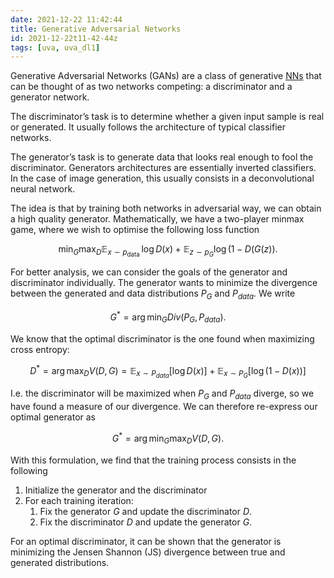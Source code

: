 ```yaml
---
date: 2021-12-22 11:42:44
title: Generative Adversarial Networks
id: 2021-12-22t11-42-44z
tags: [uva, uva_dl1]
---
```


Generative Adversarial Networks (GANs) are a class of generative
[NNs](./2021-04-26t18-14-48z.md) that can be thought of as two networks
competing: a discriminator and a generator network.

The discriminator’s task is to determine whether a given input sample is real or
generated. It usually follows the architecture of typical classifier networks.

The generator’s task is to generate data that looks real enough to fool the
discriminator. Generators architectures are essentially inverted classifiers. In
the case of image generation, this usually consists in a deconvolutional neural
network.

The idea is that by training both networks in adversarial way, we can obtain a
high quality generator. Mathematically, we have a two-player minmax game, where
we wish to optimise the following loss function

$$
\min_{G} \max_{D} \mathbb{E}_{x \sim p_{\text {data }}}
\log D(x)+\mathbb{E}_{z \sim p_{G}} \log (1-D(G(z)).
$$

For better analysis, we can consider the goals of the generator and
discriminator individually. The generator wants to minimize the divergence
between the generated and data distributions $P_G$ and $P_{data}$. We write

$$
G^* = \arg \min_{G} Div(P_G, P_{data}).
$$

We know that the optimal discriminator is the one found when maximizing cross
entropy:

$$
D^* = \arg \max_{D} V(D, G) = \mathbb{E}_{x \sim P_{data}}[\log D(x)] +
\mathbb{E}_{x \sim P_G}[\log(1 - D(x))]
$$

I.e. the discriminator will be maximized when $P_G$ and $P_{data}$ diverge, so
we have found a measure of our divergence. We can therefore re-express our
optimal generator as

$$
G^* = \arg \min_{G} \max_{D} V(D, G).
$$

With this formulation, we find that the training process consists in the
following

1. Initialize the generator and the discriminator
2. For each training iteration:
   1. Fix the generator $G$ and update the discriminator $D$.
   2. Fix the discriminator $D$ and update the generator $G$.

For an optimal discriminator, it can be shown that the generator is minimizing
the Jensen Shannon (JS) divergence between true and generated distributions.

